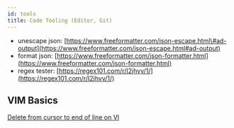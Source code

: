 ```yaml
---
id: tools
title: Code Tooling (Editor, Git)
---
```

* unescape json: [https://www.freeformatter.com/json-escape.html\#ad-output](https://www.freeformatter.com/json-escape.html#ad-output)
* format json: [https://www.freeformatter.com/json-formatter.html](https://www.freeformatter.com/json-formatter.html)
* regex tester: [https://regex101.com/r/I2jhvv/1/](https://regex101.com/r/I2jhvv/1/)

## VIM Basics

[Delete from cursor to end of line on VI](https://unix.stackexchange.com/questions/4415/delete-from-cursor-to-end-of-line-on-vi)
